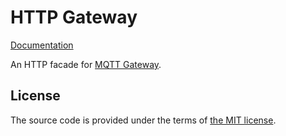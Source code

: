 # HTTP Gateway

[Documentation][docs]

An HTTP facade for [MQTT Gateway][mqtt-gateway-github].




## License

The source code is provided under the terms of [the MIT license][license].

[mqtt-gateway-github]:https://github.com/netology-group/mqtt-gateway
[docs]:https://docs.netology-group.services/http-gateway/index.html
[license]:http://www.opensource.org/licenses/MIT
[travis]:https://travis-ci.com/netology-group/http-gateway?branch=master
[travis-img]:https://travis-ci.com/netology-group/http-gateway.png?branch=master
